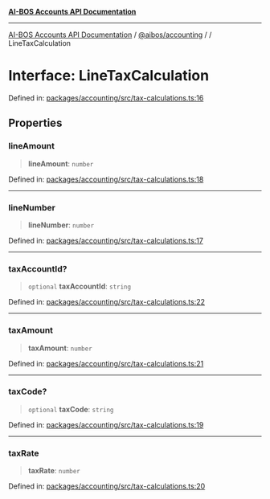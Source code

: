[**AI-BOS Accounts API Documentation**](../../../README.md)

***

[AI-BOS Accounts API Documentation](../../../README.md) / [@aibos/accounting](../README.md) / [](../README.md) / LineTaxCalculation

# Interface: LineTaxCalculation

Defined in: [packages/accounting/src/tax-calculations.ts:16](https://github.com/pohlai88/accounts/blob/48103fb36d28b2b9bfb33472b6de2f719773cde9/packages/accounting/src/tax-calculations.ts#L16)

## Properties

### lineAmount

> **lineAmount**: `number`

Defined in: [packages/accounting/src/tax-calculations.ts:18](https://github.com/pohlai88/accounts/blob/48103fb36d28b2b9bfb33472b6de2f719773cde9/packages/accounting/src/tax-calculations.ts#L18)

***

### lineNumber

> **lineNumber**: `number`

Defined in: [packages/accounting/src/tax-calculations.ts:17](https://github.com/pohlai88/accounts/blob/48103fb36d28b2b9bfb33472b6de2f719773cde9/packages/accounting/src/tax-calculations.ts#L17)

***

### taxAccountId?

> `optional` **taxAccountId**: `string`

Defined in: [packages/accounting/src/tax-calculations.ts:22](https://github.com/pohlai88/accounts/blob/48103fb36d28b2b9bfb33472b6de2f719773cde9/packages/accounting/src/tax-calculations.ts#L22)

***

### taxAmount

> **taxAmount**: `number`

Defined in: [packages/accounting/src/tax-calculations.ts:21](https://github.com/pohlai88/accounts/blob/48103fb36d28b2b9bfb33472b6de2f719773cde9/packages/accounting/src/tax-calculations.ts#L21)

***

### taxCode?

> `optional` **taxCode**: `string`

Defined in: [packages/accounting/src/tax-calculations.ts:19](https://github.com/pohlai88/accounts/blob/48103fb36d28b2b9bfb33472b6de2f719773cde9/packages/accounting/src/tax-calculations.ts#L19)

***

### taxRate

> **taxRate**: `number`

Defined in: [packages/accounting/src/tax-calculations.ts:20](https://github.com/pohlai88/accounts/blob/48103fb36d28b2b9bfb33472b6de2f719773cde9/packages/accounting/src/tax-calculations.ts#L20)

